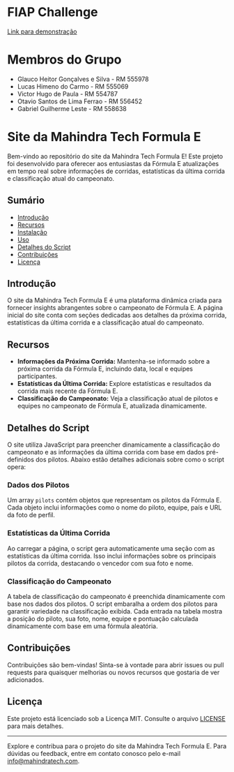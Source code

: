 # FIAP Challenge


[Link para demonstração](https://engenheiross.github.io/cassino/)

# Membros do Grupo 
- Glauco Heitor Gonçalves e Silva - RM 555978
- Lucas Himeno do Carmo - RM 555069
- Victor Hugo de Paula - RM 554787
- Otavio Santos de Lima Ferrao - RM 556452
- Gabriel Guilherme Leste - RM 558638

# Site da Mahindra Tech Formula E

Bem-vindo ao repositório do site da Mahindra Tech Formula E! Este projeto foi desenvolvido para oferecer aos entusiastas da Fórmula E atualizações em tempo real sobre informações de corridas, estatísticas da última corrida e classificação atual do campeonato.

## Sumário

- [Introdução](#introdução)
- [Recursos](#recursos)
- [Instalação](#instalação)
- [Uso](#uso)
- [Detalhes do Script](#detalhes-do-script)
- [Contribuições](#contribuições)
- [Licença](#licença)

## Introdução

O site da Mahindra Tech Formula E é uma plataforma dinâmica criada para fornecer insights abrangentes sobre o campeonato de Fórmula E. A página inicial do site conta com seções dedicadas aos detalhes da próxima corrida, estatísticas da última corrida e a classificação atual do campeonato.

## Recursos

- **Informações da Próxima Corrida:** Mantenha-se informado sobre a próxima corrida da Fórmula E, incluindo data, local e equipes participantes.
- **Estatísticas da Última Corrida:** Explore estatísticas e resultados da corrida mais recente da Fórmula E.
- **Classificação do Campeonato:** Veja a classificação atual de pilotos e equipes no campeonato de Fórmula E, atualizada dinamicamente.

## Detalhes do Script

O site utiliza JavaScript para preencher dinamicamente a classificação do campeonato e as informações da última corrida com base em dados pré-definidos dos pilotos. Abaixo estão detalhes adicionais sobre como o script opera:

### Dados dos Pilotos

Um array `pilots` contém objetos que representam os pilotos da Fórmula E. Cada objeto inclui informações como o nome do piloto, equipe, país e URL da foto de perfil.

### Estatísticas da Última Corrida

Ao carregar a página, o script gera automaticamente uma seção com as estatísticas da última corrida. Isso inclui informações sobre os principais pilotos da corrida, destacando o vencedor com sua foto e nome.

### Classificação do Campeonato

A tabela de classificação do campeonato é preenchida dinamicamente com base nos dados dos pilotos. O script embaralha a ordem dos pilotos para garantir variedade na classificação exibida. Cada entrada na tabela mostra a posição do piloto, sua foto, nome, equipe e pontuação calculada dinamicamente com base em uma fórmula aleatória.

## Contribuições

Contribuições são bem-vindas! Sinta-se à vontade para abrir issues ou pull requests para quaisquer melhorias ou novos recursos que gostaria de ver adicionados.

## Licença

Este projeto está licenciado sob a Licença MIT. Consulte o arquivo [LICENSE](./LICENSE) para mais detalhes.

---

Explore e contribua para o projeto do site da Mahindra Tech Formula E. Para dúvidas ou feedback, entre em contato conosco pelo e-mail [info@mahindratech.com](mailto:info@mahindratech.com).
